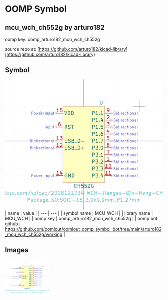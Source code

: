 # OOMP Symbol  
## mcu_wch_ch552g  by arturo182  
  
oomp key: oomp_arturo182_mcu_wch_ch552g  
  
source repo at: [https://github.com/arturo182/kicad-library](https://github.com/arturo182/kicad-library)  
## Symbol  
  
[![working.png](working_600.png)](working.png)  
| name | value | 
| --- | --- | 
| symbol name | MCU_WCH | 
| library name | MCU_WCH | 
| oomp key | oomp_arturo182_mcu_wch_ch552g | 
| oomp bot github | https://github.com/oomlout/oomlout_oomp_symbol_bot/tree/main/arturo182_mcu_wch_ch552g/working | 
## Images  
  
[![working.png](working_140.png)](working.png)  

